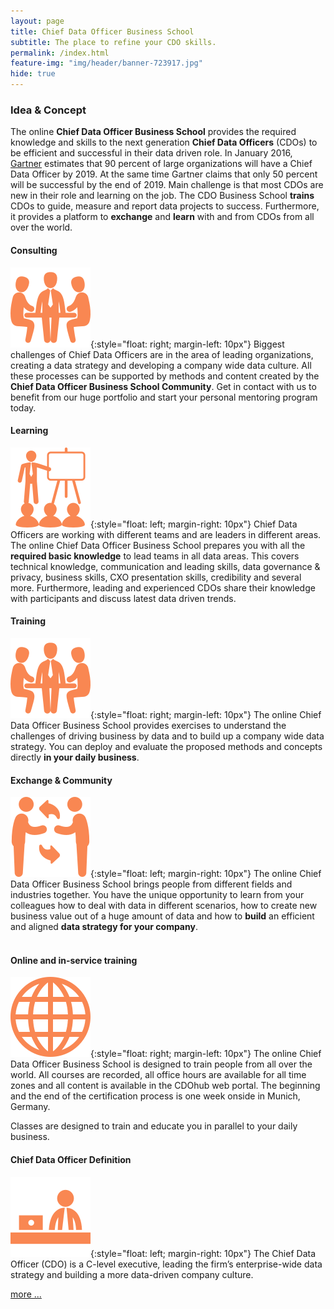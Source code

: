 ```yaml
---
layout: page
title: Chief Data Officer Business School
subtitle: The place to refine your CDO skills.
permalink: /index.html
feature-img: "img/header/banner-723917.jpg"
hide: true
---
```


### Idea & Concept
The online **Chief Data Officer Business School** provides the
required knowledge and skills to the next generation **Chief Data
Officers** (CDOs) to be efficient and successful in their data driven role. In January
2016, [Gartner](http://www.gartner.com/newsroom/id/3190117)
estimates that 90 percent of large organizations will have a Chief Data Officer by 2019. At the
same time Gartner claims that only 50 percent will be successful by the
end of 2019. Main challenge is that most CDOs are new in their role
and learning on the job. The CDO Business School **trains**
CDOs to guide, measure and report data projects to success. Furthermore,
it provides a platform to **exchange** and **learn** with and from CDOs
from all over the world.
<br>

#### Consulting
![Consulting](/img/icons/business-table.png){:style="float: right; margin-left: 10px"}
Biggest challenges of Chief Data Officers are in the area of leading organizations,
creating a data strategy and developing a company wide data culture. All these
processes can be supported by methods and content created by the
**Chief Data Officer Business School Community**. Get in contact with us to benefit
from our huge portfolio and start your personal mentoring program today.
<br>

#### Learning
![Learning](/img/icons/seo-training.png){:style="float: left; margin-right: 10px"}
Chief Data Officers are working with different teams and are
leaders in different areas. The online Chief Data Officer Business
School prepares you with all the **required basic knowledge** to lead
teams in all data areas. This covers technical knowledge, communication
and leading skills, data governance & privacy, business skills, CXO
presentation skills, credibility and several more. Furthermore, leading
and experienced CDOs share their knowledge with participants and
discuss latest data driven trends.
<br>

#### Training
![Training](/img/icons/business-table.png){:style="float: right; margin-left: 10px"}
The online Chief Data Officer Business School provides exercises to understand the challenges of driving
business by data and to build up a company wide data strategy. You can deploy and evaluate the proposed methods and
concepts directly **in your daily business**.
<br>

#### Exchange & Community
![Exchange](/img/icons/men-exchanging-symbol.png){:style="float: left; margin-right: 10px"}
The online Chief Data Officer Business School brings people from different
fields and industries together. You have the unique opportunity to learn
from your colleagues how to deal with data in different scenarios, how to create
new business value out of a huge amount of data and how to **build** an
efficient and aligned **data strategy for your company**.
<br><br>

#### Online and in-service training
![Online](/img/icons/global-symbol.png){:style="float: right; margin-left: 10px"}
The online Chief Data Officer Business School is designed to train people from all over
the world. All courses are recorded, all office hours are available
for all time zones and all content is available in the CDOhub web portal.
The beginning and the end of the certification process is one week onside
in Munich, Germany.

Classes are designed to train and educate you in parallel to your daily
business.
<br>

<!--
<br>
{% include preregistration.html %}
<br>
-->

#### Chief Data Officer Definition
![CDO](/img/icons/businessman.png){:style="float: left; margin-right: 10px"}
The Chief Data Officer (CDO) is a C-level executive, leading the firm’s enterprise-wide data strategy and building a
more data-driven company culture.

[more ...](/2016/03/08/CDO-definition.html)
